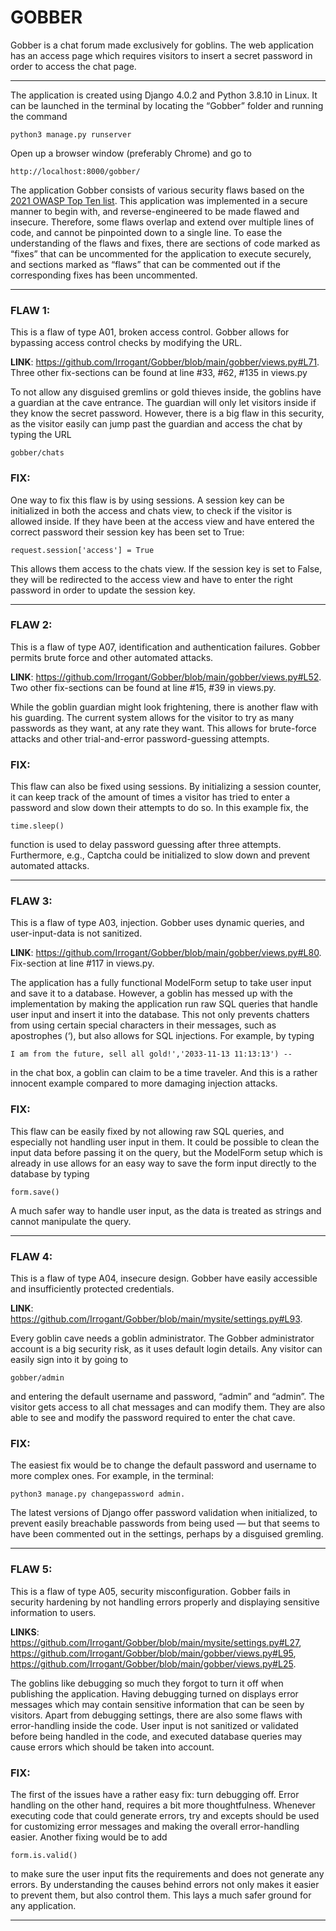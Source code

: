# **GOBBER**

Gobber is a chat forum made exclusively for goblins. The web application has an access page which requires visitors to insert a secret password in order to access the chat page.
_________________________________________________________________________________________________________________________________________________________________

The application is created using Django 4.0.2 and Python 3.8.10 in Linux. It can be launched in the terminal by locating the “Gobber” folder and running the command

	python3 manage.py runserver

Open up a browser window (preferably Chrome) and go to 

	http://localhost:8000/gobber/

The application Gobber consists of various security flaws based on the [2021 OWASP Top Ten list](https://owasp.org/www-project-top-ten/). This application was implemented in a secure manner to begin with, and reverse-engineered to be made flawed and insecure. Therefore, some flaws overlap and extend over multiple lines of code, and cannot be pinpointed down to a single line. To ease the understanding of the flaws and fixes, there are sections of code marked as “fixes” that can be uncommented for the application to execute securely, and sections marked as “flaws” that can be commented out if the corresponding fixes has been uncommented.

_________________________________________________________________________________________________________________________________________________________________

### FLAW 1:
This is a flaw of type A01, broken access control. Gobber allows for bypassing access control checks by modifying the URL.

**LINK**: https://github.com/Irrogant/Gobber/blob/main/gobber/views.py#L71. Three other fix-sections can be found at line #33, #62, #135 in views.py

To not allow any disguised gremlins or gold thieves inside, the goblins have a guardian at the cave entrance. The guardian will only let visitors inside if they know the secret password. However, there is a big flaw in this security, as the visitor easily can jump past the guardian and access the chat by typing the URL
	
	gobber/chats

### FIX:
One way to fix this flaw is by using sessions. A session key can be initialized in both the access and chats view, to check if the visitor is allowed inside. If they have been at the access view and have entered the correct password their session key has been set to True:

	request.session['access'] = True

This allows them access to the chats view. If the session key is set to False, they will be redirected to the access view and have to enter the right password in order to update the session key.

_________________________________________________________________________________________________________________________________________________________________


### FLAW 2:
This is a flaw of type A07, identification and authentication failures. Gobber permits brute force and other automated attacks.

**LINK**: https://github.com/Irrogant/Gobber/blob/main/gobber/views.py#L52. Two other fix-sections can be found at line #15, #39 in views.py.

While the goblin guardian might look frightening, there is another flaw with his guarding. The current system allows for the visitor to try as many passwords as they want, at any rate they want. This allows for brute-force attacks and other trial-and-error password-guessing attempts.

### FIX:
This flaw can also be fixed using sessions. By initializing a session counter, it can keep track of the amount of times a visitor has tried to enter a password and slow down their attempts to do so. In this example fix, the 

	time.sleep()

function is used to delay password guessing after three attempts. Furthermore, e.g., Captcha could be initialized to slow down and prevent automated attacks.

_________________________________________________________________________________________________________________________________________________________________


### FLAW 3:
This is a flaw of type A03, injection. Gobber uses dynamic queries, and user-input-data is not sanitized.

**LINK**: https://github.com/Irrogant/Gobber/blob/main/gobber/views.py#L80. Fix-section at line #117 in views.py.

The application has a fully functional ModelForm setup to take user input and save it to a database. However, a goblin has messed up with the implementation by making the application run raw SQL queries that handle user input and insert it into the database. This not only prevents chatters from using certain special characters in their messages, such as apostrophes (‘), but also allows for SQL injections. For example, by typing 

	I am from the future, sell all gold!','2033-11-13 11:13:13') --

in the chat box, a goblin can claim to be a time traveler. And this is a rather innocent example compared to more damaging injection attacks.

### FIX:
This flaw can be easily fixed by not allowing raw SQL queries, and especially not handling user input in them. It could be possible to clean the input data before passing it on the query, but the ModelForm setup which is already in use allows for an easy way to save the form input directly to the database by typing
	
	form.save()
A much safer way to handle user input, as the data is treated as strings and cannot manipulate the query.

_________________________________________________________________________________________________________________________________________________________________


### FLAW 4:
This is a flaw of type A04, insecure design. Gobber have easily accessible and insufficiently protected credentials.

**LINK**: https://github.com/Irrogant/Gobber/blob/main/mysite/settings.py#L93.

Every goblin cave needs a goblin administrator. The Gobber administrator account is a big security risk, as it uses default login details. Any visitor can easily sign into it by going to 
	
	gobber/admin

and entering the default username and password, “admin” and “admin”.  The visitor gets access to all chat messages and can modify them. They are also able to see and modify the password required to enter the chat cave.

### FIX:
The easiest fix would be to change the default password and username to more complex ones. For example, in the terminal:
	
	python3 manage.py changepassword admin.

The latest versions of Django offer password validation when initialized, to prevent easily breachable passwords from being used  — but that seems to have been commented out in the settings, perhaps by a disguised gremling.

_________________________________________________________________________________________________________________________________________________________________


### FLAW 5:
This is a flaw of type A05, security misconfiguration. Gobber fails in security hardening by not handling errors properly and displaying sensitive information to users.

**LINKS**: https://github.com/Irrogant/Gobber/blob/main/mysite/settings.py#L27, https://github.com/Irrogant/Gobber/blob/main/gobber/views.py#L95, https://github.com/Irrogant/Gobber/blob/main/gobber/views.py#L25.

The goblins like debugging so much they forgot to turn it off when publishing the application. Having debugging turned on displays error messages which may contain sensitive information that can be seen by visitors. Apart from debugging settings, there are also some flaws with error-handling inside the code. User input is not sanitized or validated before being handled in the code, and executed database queries may cause errors which should be taken into account.

### FIX:
The first of the issues have a rather easy fix: turn debugging off. Error handling on the other hand, requires a bit more thoughtfulness. Whenever executing code that could generate errors, try and excepts should be used for customizing error messages and making the overall error-handling easier. Another fixing would be to add 
	
	form.is.valid()

to make sure the user input fits the requirements and does not generate any errors. By understanding the causes behind errors not only makes it easier to prevent them, but also control them. This lays a much safer ground for any application.

_________________________________________________________________________________________________________________________________________________________________